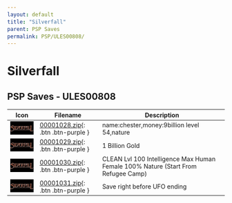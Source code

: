 ```yaml
---
layout: default
title: "Silverfall"
parent: PSP Saves
permalink: PSP/ULES00808/
---
```

# Silverfall

## PSP Saves - ULES00808

| Icon | Filename | Description |
|------|----------|-------------|
| ![Silverfall](ICON0.PNG) | [00001028.zip](00001028.zip){: .btn .btn-purple } | name:chester,money:9billion level 54,nature |
| ![Silverfall](ICON0.PNG) | [00001029.zip](00001029.zip){: .btn .btn-purple } | 1 Billion Gold | LVL 3 Human Male |
| ![Silverfall](ICON0.PNG) | [00001030.zip](00001030.zip){: .btn .btn-purple } | CLEAN Lvl 100 Intelligence Max Human Female 100% Nature (Start From Refugee Camp) |
| ![Silverfall](ICON0.PNG) | [00001031.zip](00001031.zip){: .btn .btn-purple } | Save right before UFO ending |
